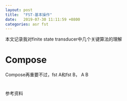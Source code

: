 ```yaml
---
layout: post
title:  "FST-基本操作"
date:   2019-07-30 11:11:59 +0800
categories: asr fst
---
```


本文记录我对finite state transducer中几个关键算法的理解

# Compose
Compose再重要不过，fst A和fst B， 
A B  
#

参考资料

[kaldi-lattice-url]: http://kaldi-asr.org/doc/lattices.html
[povey-lattice-paper]: https://www.danielpovey.com/files/2012_icassp_lattices.pdf